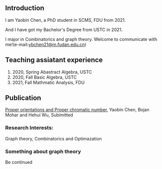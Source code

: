 ## Introduction


I am Yaobin Chen, a PhD student in SCMS, FDU from 2021. 

And I have got my Bachelor's Degree from USTC in 2021. 

I major in Combinatorics and graph theory. Welcome to communicate with me!(e-mail:ybchen21@m.fudan.edu.cn)

## Teaching assiatant experience 
1. 2020, Spring Abastract Algebra, USTC
2. 2020, Fall Basic Algebra, USTC
3. 2021, Fall Mathmatic Analysis, FDU

## Publication
[Proper orientations and Proper chromatic number](https://arxiv.org/abs/2110.07005), Yaobin Chen, Bojan Mohar and Hehui Wu, Subimitted


### Research Interests: 
Graph theory, Combinatorics and Optimazation 

### Something about graph theory
Be continued


